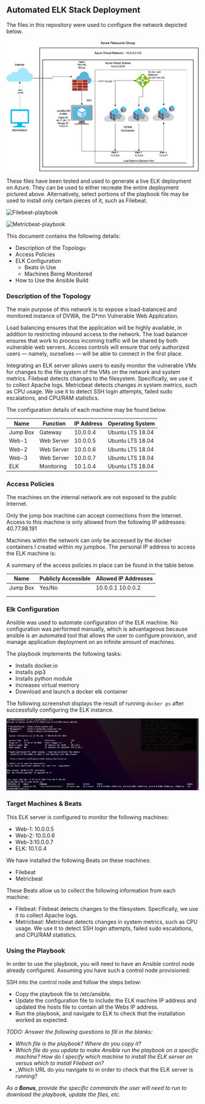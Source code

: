 ## Automated ELK Stack Deployment

The files in this repository were used to configure the network depicted below.

![TODO: Update the path with the name of your diagram](https://github.com/treycg13/treycg13/blob/master/diagrams/diagram.jpg)

These files have been tested and used to generate a live ELK deployment on Azure. They can be used to either recreate the entire deployment pictured above. Alternatively, select portions of the playbook file may be used to install only certain pieces of it, such as Filebeat.

![Filebeat-playbook](https://github.com/treycg13/treycg13/blob/master/ansible/filebeat-playbook.yml)

![Metricbeat-playbook](https://github.com/treycg13/treycg13/blob/master/ansible/metricbeat-playbook.yml)

This document contains the following details:
- Description of the Topologu
- Access Policies
- ELK Configuration
  - Beats in Use
  - Machines Being Monitored
- How to Use the Ansible Build


### Description of the Topology

The main purpose of this network is to expose a load-balanced and monitored instance of DVWA, the D*mn Vulnerable Web Application.

Load balancing ensures that the application will be highly available, in addition to restricting inbound access to the network.
The load balancer ensures that work to process incoming traffic will be shared by both vulnerable web servers. Access controls will ensure that only authorized users — namely, ourselves — will be able to connect in the first place.

Integrating an ELK server allows users to easily monitor the vulnerable VMs for changes to the file system of the VMs on the network and system metrics.
Filebeat detects changes to the filesystem. Specifically, we use it to collect Apache logs.
Metricbeat detects changes in system metrics, such as CPU usage. We use it to detect SSH login attempts, failed sudo escalations, and CPU/RAM statistics.

The configuration details of each machine may be found below.


| Name     | Function | IP Address | Operating System |
|----------|----------|------------|------------------|
| Jump Box | Gateway  | 10.0.0.4   |Ubuntu LTS 18.04  |
| Web-1    |Web Server| 10.0.0.5   |Ubuntu LTS 18.04  |
| Web-2    |Web Server| 10.0.0.6   |Ubuntu LTS 18.04  |
| Web-3    |Web Server| 10.0.0.7   |Ubuntu LTS 18.04  |
| ELK      |Monitoring| 10.1.0.4   |Ubuntu LTS 18.04  |

### Access Policies

The machines on the internal network are not exposed to the public Internet. 

Only the jump box machine can accept connections from the Internet. Access to this machine is only allowed from the following IP addresses:
40.77.98.191

Machines within the network can only be accessed by the docker containers I created within my jumpbox. The personal IP address to access the ELK machine is:  

A summary of the access policies in place can be found in the table below.

| Name     | Publicly Accessible | Allowed IP Addresses |
|----------|---------------------|----------------------|
| Jump Box | Yes/No              | 10.0.0.1 10.0.0.2    |
|          |                     |                      |
|          |                     |                      |

### Elk Configuration

Ansible was used to automate configuration of the ELK machine. No configuration was performed manually, which is advantageous because ansible is an automated tool that allows the user to configure provision, and manage application deployment on an infinite amount of machines. 


The playbook implements the following tasks:
- Installs docker.io  
- Installs pip3
- Installs python module
- Increases virtual memory 
- Download and launch a docker elk container 


The following screenshot displays the result of running `docker ps` after successfully configuring the ELK instance.

![ELK-docker](https://github.com/treycg13/treycg13/blob/master/diagrams/ELK-running.png)

### Target Machines & Beats
This ELK server is configured to monitor the following machines:
- Web-1: 10.0.0.5
- Web-2: 10.0.0.6
- Web-3:10.0.0.7
- ELK: 10.1.0.4

We have installed the following Beats on these machines:
- Filebeat 
- Metricbeat

These Beats allow us to collect the following information from each machine:
- Filebeat: Filebeat detects changes to the filesystem. Specifically, we use it to collect Apache logs.
- Metricbeat: Metricbeat detects changes in system metrics, such as CPU usage. We use it to detect SSH login attempts, failed sudo escalations, and CPU/RAM statistics.

### Using the Playbook
In order to use the playbook, you will need to have an Ansible control node already configured. Assuming you have such a control node provisioned: 

SSH into the control node and follow the steps below:
- Copy the playbook file to /etc/ansible.
- Update the configuration file to include the ELK machine IP address and updated the hosts file to contain all the Webs IP address. 
- Run the playbook, and navigate to ELK to check that the installation worked as expected.

_TODO: Answer the following questions to fill in the blanks:_
- _Which file is the playbook? Where do you copy it?_
- _Which file do you update to make Ansible run the playbook on a specific machine? How do I specify which machine to install the ELK server on versus which to install Filebeat on?_
- _Which URL do you navigate to in order to check that the ELK server is running?

_As a **Bonus**, provide the specific commands the user will need to run to download the playbook, update the files, etc._
